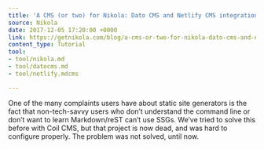 ```yaml
---
title: 'A CMS (or two) for Nikola: Dato CMS and Netlify CMS integration'
source: Nikola
date: 2017-12-05 17:20:00 +0000
link: https://getnikola.com/blog/a-cms-or-two-for-nikola-dato-cms-and-netlify-cms-integration.html
content_type: Tutorial
tool:
- tool/nikola.md
- tool/datocms.md
- tool/netlify.mdcms

---
```

One of the many complaints users have about static site generators is the fact that non-tech-savvy users who don’t understand the command line or don’t want to learn Markdown/reST can’t use SSGs. We’ve tried to solve this before with Coil CMS, but that project is now dead, and was hard to configure properly. The problem was not solved, until now.
